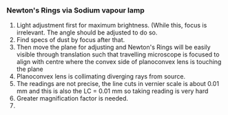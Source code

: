 ### Newton's Rings via Sodium vapour lamp  

1) Light adjustment first for maximum brightness. (While this, focus is irrelevant. The angle should be adjusted to do so.
2) Find specs of dust by focus after that.
3) Then move the plane for adjusting and Newton's Rings will be easily visible through translation such that travelling microscope is focused to align with centre where the convex side of planoconvex lens is touching the plane
4) Planoconvex lens is collimating diverging rays from source.
5) The readings are not precise, the line cuts in vernier scale is about 0.01 mm and this is also the LC = 0.01 mm so taking reading is very hard
6) Greater magnification factor is needed.
7)                  